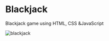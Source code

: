 # Blackjack
Blackjack game using HTML, CSS &JavaScript 

![blackjack](https://user-images.githubusercontent.com/103643310/217673768-a0ebb323-ce4a-4482-92ea-f03d4568205d.png)
